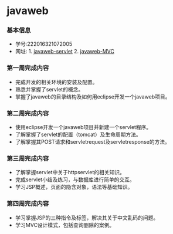 # javaweb


### 基本信息
* 学号:222016321072005
* 网址: 1. [javaweb-servlet](http://120.79.68.168:8081/test/login.html)
        2. [javaweb-MVC](http://120.79.68.168:8081/MVC_1/test.jsp)

### 第一周完成内容
* 完成开发的相关环境的安装及配置。
* 熟悉并掌握了servlet的概念。
* 掌握了javaweb的目录结构及如何用eclipse开发一个javaweb项目。

### 第二周完成内容
* 使用eclipse开发一个javaweb项目并新建一个servlet程序。
* 了解掌握了servlet的配置（tomcat）及生命周期方法。
* 了解掌握其POST请求和servletrequest及servletresponse的方法。

### 第三周完成内容
* 了解掌握servlet中关于httpservlet的相关知识。
* 完成servlet小结及练习，与数据库进行简单的交互。
* 学习JSP概述，页面的隐含对象，语法等基础知识。

### 第四周完成内容
* 学习掌握JSP的三种指令及标签，解决其关于中文乱码的问题。
* 学习MVC设计模式，包括查询删除的案例。
